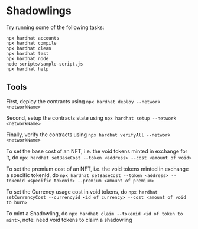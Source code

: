 # Shadowlings

Try running some of the following tasks:

```shell
npx hardhat accounts
npx hardhat compile
npx hardhat clean
npx hardhat test
npx hardhat node
node scripts/sample-script.js
npx hardhat help
```

## Tools

First, deploy the contracts using `npx hardhat deploy --network <networkName>`

Second, setup the contracts state using `npx hardhat setup --network <networkName>`

Finally, verify the contracts using `npx hardhat verifyAll --network <networkName>`

To set the base cost of an NFT, i.e. the void tokens minted in exchange for it, do `npx hardhat setBaseCost --token <address> --cost <amount of void>`

To set the premium cost of an NFT, i.e. the void tokens minted in exchange a specific tokenId, do `npx hardhat setBaseCost --token <address> --tokenid <specific tokenid> --premium <amount of premium>`

To set the Currency usage cost in void tokens, do `npx hardhat setCurrencyCost --currencyid <id of currency> --cost <amount of void to burn>`

To mint a Shadowling, do `npx hardhat claim --tokenid <id of token to mint>`, note: need void tokens to claim a shadowling

